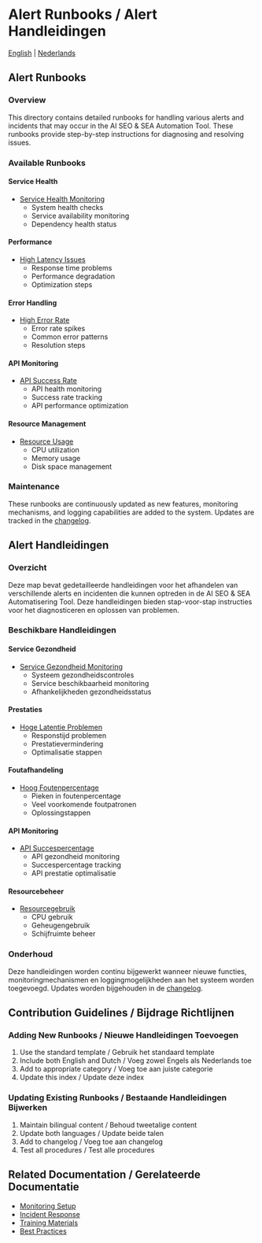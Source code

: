 # Alert Runbooks / Alert Handleidingen

[English](#alert-runbooks) | [Nederlands](#alert-handleidingen)

## Alert Runbooks

### Overview
This directory contains detailed runbooks for handling various alerts and incidents that may occur in the AI SEO & SEA Automation Tool. These runbooks provide step-by-step instructions for diagnosing and resolving issues.

### Available Runbooks

#### Service Health
- [Service Health Monitoring](service-health.md)
  - System health checks
  - Service availability monitoring
  - Dependency health status

#### Performance
- [High Latency Issues](high-latency.md)
  - Response time problems
  - Performance degradation
  - Optimization steps

#### Error Handling
- [High Error Rate](high-error-rate.md)
  - Error rate spikes
  - Common error patterns
  - Resolution steps

#### API Monitoring
- [API Success Rate](api-success-rate.md)
  - API health monitoring
  - Success rate tracking
  - API performance optimization

#### Resource Management
- [Resource Usage](resource-usage.md)
  - CPU utilization
  - Memory usage
  - Disk space management

### Maintenance

These runbooks are continuously updated as new features, monitoring mechanisms, and logging capabilities are added to the system. Updates are tracked in the [changelog](../changelog.md).

## Alert Handleidingen

### Overzicht
Deze map bevat gedetailleerde handleidingen voor het afhandelen van verschillende alerts en incidenten die kunnen optreden in de AI SEO & SEA Automatisering Tool. Deze handleidingen bieden stap-voor-stap instructies voor het diagnosticeren en oplossen van problemen.

### Beschikbare Handleidingen

#### Service Gezondheid
- [Service Gezondheid Monitoring](service-health.md)
  - Systeem gezondheidscontroles
  - Service beschikbaarheid monitoring
  - Afhankelijkheden gezondheidsstatus

#### Prestaties
- [Hoge Latentie Problemen](high-latency.md)
  - Responstijd problemen
  - Prestatievermindering
  - Optimalisatie stappen

#### Foutafhandeling
- [Hoog Foutenpercentage](high-error-rate.md)
  - Pieken in foutenpercentage
  - Veel voorkomende foutpatronen
  - Oplossingstappen

#### API Monitoring
- [API Succespercentage](api-success-rate.md)
  - API gezondheid monitoring
  - Succespercentage tracking
  - API prestatie optimalisatie

#### Resourcebeheer
- [Resourcegebruik](resource-usage.md)
  - CPU gebruik
  - Geheugengebruik
  - Schijfruimte beheer

### Onderhoud

Deze handleidingen worden continu bijgewerkt wanneer nieuwe functies, monitoringmechanismen en loggingmogelijkheden aan het systeem worden toegevoegd. Updates worden bijgehouden in de [changelog](../changelog.md).

## Contribution Guidelines / Bijdrage Richtlijnen

### Adding New Runbooks / Nieuwe Handleidingen Toevoegen
1. Use the standard template / Gebruik het standaard template
2. Include both English and Dutch / Voeg zowel Engels als Nederlands toe
3. Add to appropriate category / Voeg toe aan juiste categorie
4. Update this index / Update deze index

### Updating Existing Runbooks / Bestaande Handleidingen Bijwerken
1. Maintain bilingual content / Behoud tweetalige content
2. Update both languages / Update beide talen
3. Add to changelog / Voeg toe aan changelog
4. Test all procedures / Test alle procedures

## Related Documentation / Gerelateerde Documentatie

- [Monitoring Setup](../monitoring-and-logging.md)
- [Incident Response](../incident-response.md)
- [Training Materials](../training/incident-response-training.md)
- [Best Practices](../best-practices.md)
